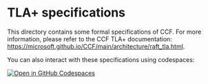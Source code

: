 # TLA+ specifications

This directory contains some formal specifications of CCF. For more information, please refer to the CCF TLA+ documentation: https://microsoft.github.io/CCF/main/architecture/raft_tla.html.

You can also interact with these specifications using codespaces:

[![Open in GitHub Codespaces](https://github.com/codespaces/badge.svg)](https://github.com/codespaces/new?hide_repo_select=true&ref=main&repo=180112558&machine=xLargePremiumLinux&devcontainer_path=.devcontainer%2Ftlaplus%2Fdevcontainer.json&location=WestEurope)
